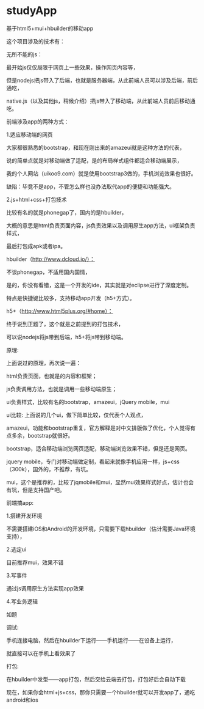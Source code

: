 # studyApp
基于html5+mui+hbuilder的移动app




这个项目涉及的技术有：

无所不能的js：

最开始js仅仅局限于网页上一些效果，操作网页内容等，

但是nodejs把js带入了后端，也就是服务器端，从此前端人员可以涉及后端，前后通吃，

native.js（以及其他js，稍候介绍）把js带入了移动端，从此前端人员前后移动通吃。


前端涉及app的两种方式：

1.适应移动端的网页

大家都很熟悉的bootstrap，和现在刚出来的amazeui就是这种方法的代表，

说的简单点就是对移动端做了适配，是的布局样式组件都适合移动端展示，

我的个人网站（uikoo9.com）就是使用bootstrap3做的，手机浏览效果也很好。

缺陷：毕竟不是app，不管怎么样也没办法取代app的便捷和功能强大。

2.js+html+css+打包技术

比较有名的就是phonegap了，国内的是hbuilder，

大概的意思是html负责页面内容，js负责效果以及调用原生app方法，ui框架负责样式，

最后打包成apk或者ipa。


hbuilder（http://www.dcloud.io/）：

不谈phonegap，不适用国内国情，

是的，你没有看错，这是一个开发的ide，其实就是对eclipse进行了深度定制。

特点是快捷键比较多，支持移动app开发（h5+方式）。


h5+（http://www.html5plus.org/#home）：

终于说到正题了，这个就是之前提到的打包技术，

可以说nodejs将js带到后端，h5+将js带到移动端。



原理:

上面说过的原理，再次说一遍：

html负责页面，也就是的内容和框架；

js负责调用方法，也就是调用一些移动端原生；

ui负责样式，比较有名的bootstrap，amazeui，jQuery mobile，mui


ui比较:
上面说的几个ui，做下简单比较，仅代表个人观点，

amazeui，功能和bootstrap重复，官方解释是对中文排版做了优化，个人觉得有点多余，bootstrap就很好。

bootstrap，适合移动端浏览网页适配，移动端浏览效果不错，但是还是网页。

jquery mobile，专门对移动端做定制，看起来就像手机应用一样，js+css（300k），国外的，不推荐，有坑。

mui，这个是推荐的，比较了jqmobile和mui，显然mui效果样式好点，估计也会有坑，但是支持国产吧。


前端搞app:

1.搭建开发环境

不需要搭建iOS和Android的开发环境，只需要下载hbuilder（估计需要Java环境支持），

2.选定ui

目前推荐mui，效果不错

3.写事件

通过js调用原生方法实现app效果

4.写业务逻辑

如题

调试:

手机连接电脑，然后在hbuilder下运行——手机运行——在设备上运行，

就直接可以在手机上看效果了

打包:

在hbuilder中发型——app打包，然后交给云端去打包，打包好后会自动下载


现在，如果你会html+js+css，那你只需要一个hbuilder就可以开发app了，通吃android和ios
